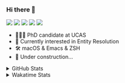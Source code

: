 ### Hi there 👋

[![](https://img.shields.io/badge/-Email-325180?logo=maildotru&logoColor=white&style=flat-square)](mailto:hi@wang.tianshu.me)
[![](https://img.shields.io/badge/-GitHub-black?logo=GitHub&style=flat-square)](https://github.com/tshu-w)
[![](https://img.shields.io/badge/-Telegram-26a5e4?labelColor=fafafa&logo=telegram&style=flat-square)](https://t.me/tshu_w) 
[![](https://img.shields.io/badge/-Twitter-1da1f2?logo=Twitter&logoColor=white&style=flat-square)](https://twitter.com/tshu_w)
[![](https://komarev.com/ghpvc/?username=tshu-w&color=blueviolet&style=flat-square)]()



- 🧑🏻‍🎓 PhD candidate at UCAS
- 🔭 Currently interested in Entity Resolution
- 🛠 macOS & Emacs & ZSH
- 🚧 Under construction...

<details>

<summary>GitHub Stats</summary>

![Tianshu's GitHub stats](https://github-readme-stats.vercel.app/api?username=tshu-w&show_icons=true&theme=buefy&count_private=true)
  
</details>


<details>
  <summary>Wakatime Stats</summary>

  Currently, files accessed by tramp cannot be tracked by wakatime, see https://github.com/wakatime/wakatime-mode/issues/27
  <br>
  
<!--START_SECTION:waka-->
![Code Time](http://img.shields.io/badge/Code%20Time-6%2C060%20hrs%2017%20mins-blue)

**I'm an Early 🐤** 

```text
🌞 Morning    79 commits     ████░░░░░░░░░░░░░░░░░░░░░   17.91% 
🌆 Daytime    194 commits    ███████████░░░░░░░░░░░░░░   43.99% 
🌃 Evening    160 commits    █████████░░░░░░░░░░░░░░░░   36.28% 
🌙 Night      8 commits      ░░░░░░░░░░░░░░░░░░░░░░░░░   1.81%

```
📅 **I'm Most Productive on Tuesday** 

```text
Monday       70 commits     ████░░░░░░░░░░░░░░░░░░░░░   15.87% 
Tuesday      151 commits    ████████░░░░░░░░░░░░░░░░░   34.24% 
Wednesday    52 commits     ███░░░░░░░░░░░░░░░░░░░░░░   11.79% 
Thursday     27 commits     █░░░░░░░░░░░░░░░░░░░░░░░░   6.12% 
Friday       55 commits     ███░░░░░░░░░░░░░░░░░░░░░░   12.47% 
Saturday     59 commits     ███░░░░░░░░░░░░░░░░░░░░░░   13.38% 
Sunday       27 commits     █░░░░░░░░░░░░░░░░░░░░░░░░   6.12%

```


📊 **This Week I Spent My Time On** 

```text
💬 Programming Languages: 
sh                       21 hrs 13 mins      █████████████████████████   100.0%

🔥 Editors: 
Zsh                      21 hrs 13 mins      █████████████████████████   100.0%

🐱‍💻 Projects: 
universal-blocker        8 hrs 53 mins       ██████████░░░░░░░░░░░░░░░   41.9% 
jhu-mt-hw                7 hrs 14 mins       ████████░░░░░░░░░░░░░░░░░   34.1% 
Terminal                 3 hrs 52 mins       ████░░░░░░░░░░░░░░░░░░░░░   18.29% 
dotfiles                 26 mins             ░░░░░░░░░░░░░░░░░░░░░░░░░   2.12% 
tabular-benchmark        25 mins             ░░░░░░░░░░░░░░░░░░░░░░░░░   2.02%

💻 Operating System: 
Linux                    17 hrs 6 mins       ████████████████████░░░░░   80.61% 
Mac                      4 hrs 6 mins        ████░░░░░░░░░░░░░░░░░░░░░   19.39%

```

**I Mostly Code in Python** 

```text
Python                   11 repos            ████████████░░░░░░░░░░░░░   50.0% 
HTML                     2 repos             ██░░░░░░░░░░░░░░░░░░░░░░░   9.09% 
Emacs Lisp               2 repos             ██░░░░░░░░░░░░░░░░░░░░░░░   9.09% 
JavaScript               2 repos             ██░░░░░░░░░░░░░░░░░░░░░░░   9.09% 
TeX                      2 repos             ██░░░░░░░░░░░░░░░░░░░░░░░   9.09%

```



 Last Updated on 20/10/2022 08:07:41 UTC
<!--END_SECTION:waka-->
</details>
